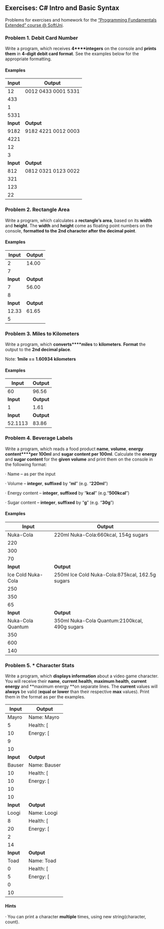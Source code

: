 ## Exercises: C# Intro and Basic Syntax

Problems for exercises and homework for the [“Programming Fundamentals Extended” course @ SoftUni](https://softuni.bg/courses/programming-fundamentals).

### Problem 1. Debit Card Number

Write a program, which receives **4****integers** on the console and **prints them** in **4-digit debit card format**. See the
examples below for the appropriate formatting.

#### Examples

**Input** | **Output**
--------- | -------------------
12        | 0012 0433 0001 5331
433       |
1         |
5331      |
**Input** | **Output**
9182      | 9182 4221 0012 0003
4221      |
12        |
3         |
**Input** | **Output**
812       | 0812 0321 0123 0022
321       |
123       |
22        |

### Problem 2. Rectangle Area

Write a program, which calculates a **rectangle’s area**, based on its **width** and **height**. The **width** and **height** come as floating point numbers
on the console, **formatted to the 2nd character after the decimal point**.

#### Examples

**Input** | **Output**
--------- | ----------
2         | 14.00
7         |
**Input** | **Output**
7         | 56.00
8         |
**Input** | **Output**
12.33     | 61.65
5         |

### Problem 3. Miles to Kilometers

Write a program, which **converts****miles** to **kilometers**. **Format** the output to the **2nd decimal place**.

Note: **1mile == 1.60934 kilometers**

#### Examples

**Input** | **Output**
--------- | ----------
60        | 96.56
**Input** | **Output**
1         | 1.61
**Input** | **Output**
52.1113   | 83.86

### Problem 4. Beverage Labels

Write a program, which reads a food product **name**, **volume**, **energy content****per 100ml** and **sugar content per 100ml**. Calculate the **energy** and **sugar content**
for the **given volume** and print them on the console in the following format:

· Name – as per the input

· Volume – **integer**, **suffixed** by “**ml**” (e.g. “**220ml**”)

· Energy content – **integer**, **suffixed** by “**kcal**” (e.g.“**500kcal**”)

· Sugar content – **integer**, **suffixed** by “**g**” (e.g. “**30g**”) 

#### Examples

**Input**           | **Output**
------------------- | -----------
Nuka-Cola           | 220ml Nuka-Cola:660kcal, 154g sugars
220                 | 
300                 | 
70                  |
**Input**           | **Output**
Ice Cold Nuka-Cola  | 250ml Ice Cold Nuka-Cola:875kcal, 162.5g sugars
250                 |
350                 |
65                  |
**Input**           | **Output**
Nuka-Cola Quantum   | 350ml Nuka-Cola Quantum:2100kcal, 490g sugars
350                 |
600                 |
140                 |

### Problem 5. * Character Stats

Write a program, which **displays information** about a video game character. You will receive their **name**, **current health**, **maximum
health**, **current energy** and **maximum energy **on separate lines. The **current** values will **always** be valid (**equal or lower** than their respective **max** values). Print them in the format as per the examples.

**Input** | **Output**
--------- | ----------
Mayro     | Name: Mayro
5         | Health: [||||||.....|]
10        | Energy: [||||||||||.|]
9         |
10        |
**Input** | **Output**
Bauser    | Name: Bauser
10        | Health: [||||||||||||]
10        | Energy: [||||||||||||] 
10        |
10        |
**Input** | **Output**
Loogi     | Name: Loogi
8         | Health: [|||||||||............|]
20        | Energy: [|||............|]
2         |
14        |
**Input** | **Output**
Toad      | Name: Toad
0         | Health: [|.....|]
5         | Energy: [|..........|]
0         |
10        |

#### Hints
· You can print a character **multiple** times, using new string(character, count).
